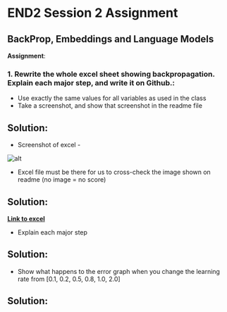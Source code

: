 # END2 Session 2 Assignment

## BackProp, Embeddings and Language Models

**Assignment**:
### 1. Rewrite the whole excel sheet showing backpropagation. Explain each major step, and write it on Github.:
  - Use exactly the same values for all variables as used in the class
  - Take a screenshot, and show that screenshot in the readme file

## Solution:
  - Screenshot of excel -

  ![alt](https://i.stack.imgur.com/wXL9A.png)

  - Excel file must be there for us to cross-check the image shown on readme (no image = no score)

## Solution:  
**[Link to excel](as)**

  - Explain each major step

## Solution:


  - Show what happens to the error graph when you change the learning rate from [0.1, 0.2, 0.5, 0.8, 1.0, 2.0]

## Solution:
